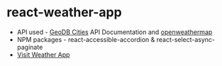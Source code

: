 # react-weather-app
+ API used - [GeoDB Cities](https://rapidapi.com/wirefreethought/api/geodb-cities/) API Documentation and [openweathermap](https://openweathermap.org/)
+ NPM packages - react-accessible-accordion & react-select-async-paginate
+ [Visit Weather App](https://646372a5befa7c0bcb329723--clever-seahorse-232547.netlify.app/)
